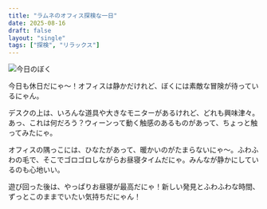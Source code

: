 ```yaml
---
title: "ラムネのオフィス探検な一日"
date: 2025-08-16
draft: false
layout: "single"
tags: ["探検", "リラックス"]
---
```


![今日のぼく](/images/cat-2025-08-16T10-17-56.jpg)

今日も休日だにゃ〜！オフィスは静かだけれど、ぼくには素敵な冒険が待っているにゃん。

デスクの上は、いろんな道具や大きなモニターがあるけれど、どれも興味津々。あっ、これは何だろう？ウィーンって動く触感のあるものがあって、ちょっと触ってみたにゃ。

オフィスの隅っこには、ひなたがあって、暖かいのがたまらないにゃ〜。ふわふわの毛で、そこでゴロゴロしながらお昼寝タイムだにゃ。みんなが静かにしているのも心地いい。

遊び回った後は、やっぱりお昼寝が最高だにゃ！新しい発見とふわふわな時間、ずっとこのままでいたい気持ちだにゃん！